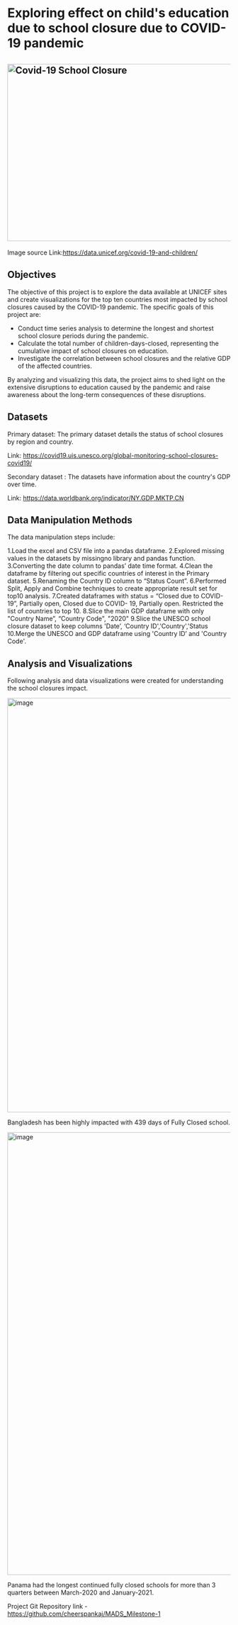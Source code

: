 # Exploring effect on child's education due to school closure due to COVID-19 pandemic
## <img width="900" height="400" alt="Covid-19 School Closure" src="https://data.unicef.org/covid-19-and-children/wp-content/uploads/sites/3/2021/09/UN0500343-e1631289570701.jpg">

Image source Link:https://data.unicef.org/covid-19-and-children/


## Objectives

The objective of this project is to explore the data available at UNICEF sites and create visualizations for the top ten countries most impacted by school closures caused by the COVID-19 pandemic. The specific goals of this project are:

* Conduct time series analysis to determine the longest and shortest school closure periods during the pandemic.
* Calculate the total number of children-days-closed, representing the cumulative impact of school closures on education.
* Investigate the correlation between school closures and the relative GDP of the affected countries.

By analyzing and visualizing this data, the project aims to shed light on the extensive disruptions to education caused by the pandemic and raise awareness about the long-term consequences of these disruptions.

## Datasets

Primary dataset: The primary dataset details the status of school closures by region and country.

Link: https://covid19.uis.unesco.org/global-monitoring-school-closures-covid19/

Secondary dataset : The datasets have information about the country's GDP over time.

Link: https://data.worldbank.org/indicator/NY.GDP.MKTP.CN

## Data Manipulation Methods


The data manipulation steps include:

1.Load the excel and CSV file into a pandas dataframe.
2.Explored missing values in the datasets by missingno library and pandas function.
3.Converting the date column to pandas’ date time format.
4.Clean the dataframe by filtering out specific countries of interest in the Primary dataset.
5.Renaming the Country ID column to “Status Count”.
6.Performed Split, Apply and Combine techniques to create appropriate result set for top10 analysis.
7.Created dataframes with status = “Closed due to COVID-19”, Partially open, Closed due to COVID- 19, Partially open. Restricted the list of countries to top 10.
8.Slice the main GDP dataframe with only "Country Name”, “Country Code", "2020"
9.Slice the UNESCO school closure dataset to keep columns 'Date’, ‘Country ID','Country','Status
10.Merge the UNESCO and GDP dataframe using 'Country ID’ and 'Country Code'.


## Analysis and Visualizations

Following analysis and data visualizations were created for understanding the school closures impact.

<img width="935" alt="image" src="https://github.com/cheerspankaj/MADS_Milestone-1/assets/82276130/0f0d974f-52e0-49ae-85a2-7887abdee731">

Bangladesh has been highly impacted with 439 days of Fully Closed school.

<img width="999" alt="image" src="https://github.com/cheerspankaj/MADS_Milestone-1/assets/82276130/ad06dbc8-8607-4315-9219-f833452fbf15">

Panama had the longest continued fully closed schools for more than 3 quarters between March-2020 and January-2021.





Project Git Repository link - https://github.com/cheerspankaj/MADS_Milestone-1

